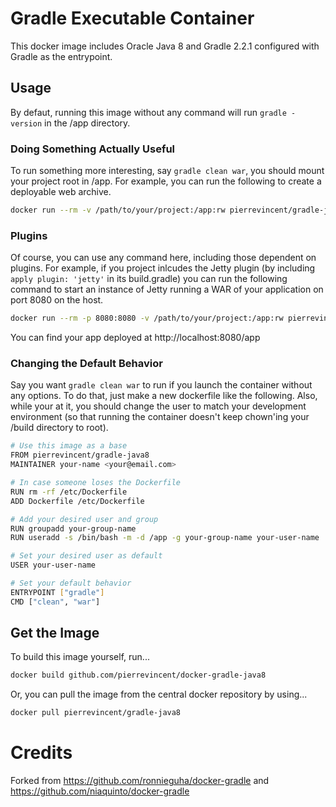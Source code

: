 # Gradle Executable Container

This docker image includes Oracle Java 8 and Gradle 2.2.1 configured with Gradle as the entrypoint.

## Usage

By defaut, running this image without any command will run `gradle -version` in the /app directory. 

### Doing Something Actually Useful
To run something more interesting, say `gradle clean war`, you should mount your project root in /app. For example, you can run the following to create a deployable web archive.

```bash
docker run --rm -v /path/to/your/project:/app:rw pierrevincent/gradle-java8 clean war
```

### Plugins
Of course, you can use any command here, including those dependent on plugins. For example, if you project inlcudes the Jetty plugin (by including `apply plugin: 'jetty'` in its build.gradle) you can run the following command to start an instance of Jetty running a WAR of your application on port 8080 on the host.

```bash
docker run --rm -p 8080:8080 -v /path/to/your/project:/app:rw pierrevincent/gradle-java8 jettyRunWar
```
You can find your app deployed at http://localhost:8080/app

### Changing the Default Behavior
Say you want `gradle clean war` to run if you launch the container without any options. To do that, just make a new dockerfile like the following. Also, while your at it, you should change the user to match your development environment (so that running the container doesn't keep chown'ing your /build directory to root).

```bash
# Use this image as a base
FROM pierrevincent/gradle-java8
MAINTAINER your-name <your@email.com>

# In case someone loses the Dockerfile
RUN rm -rf /etc/Dockerfile
ADD Dockerfile /etc/Dockerfile

# Add your desired user and group
RUN groupadd your-group-name
RUN useradd -s /bin/bash -m -d /app -g your-group-name your-user-name

# Set your desired user as default
USER your-user-name

# Set your default behavior
ENTRYPOINT ["gradle"]
CMD ["clean", "war"]
```

## Get the Image

To build this image yourself, run...
 
```bash
docker build github.com/pierrevincent/docker-gradle-java8
```

Or, you can pull the image from the central docker repository by using... 

```bash
docker pull pierrevincent/gradle-java8
```

# Credits

Forked from https://github.com/ronnieguha/docker-gradle and https://github.com/niaquinto/docker-gradle